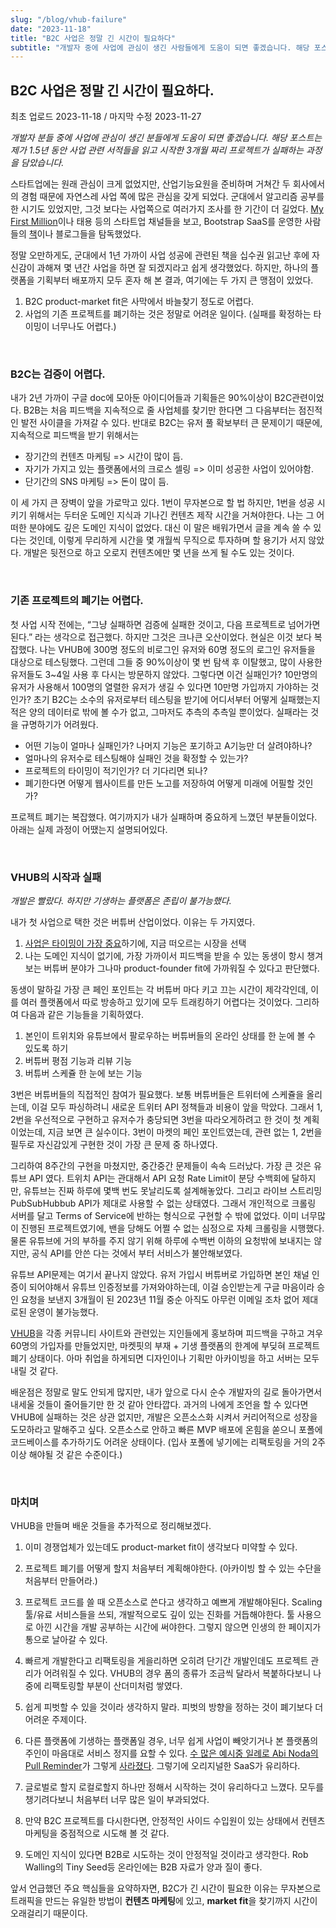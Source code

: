 ```yaml
---
slug: "/blog/vhub-failure"
date: "2023-11-18"
title: "B2C 사업은 정말 긴 시간이 필요하다"
subtitle: "개발자 중에 사업에 관심이 생긴 사람들에게 도움이 되면 좋겠습니다. 해당 포스트는 제가 1.5년 동안 사업 관련 서적들을 읽고 시작한 3개월 짜리 프로젝트가 실패하는 과정을 담았습니다."
---
```


## **B2C 사업은 정말 긴 시간이 필요하다.**

<p class="text-time">최초 업로드 2023-11-18 / 마지막 수정 2023-11-27</p>

_<span class="text-purple">개발자 분들 중에 사업에 관심이 생긴 분들에게 도움이 되면 좋겠습니다. 해당 포스트는 제가 1.5년 동안 사업 관련 서적들을 읽고 시작한 3개월 짜리 프로젝트가 실패하는 과정을 담았습니다.</span>_

스타트업에는 원래 관심이 크게 없었지만, 산업기능요원을 준비하며 거쳐간 두 회사에서의 경험 때문에 자연스레 사업 쪽에 많은 관심을 갖게 되었다. 군대에서 알고리즘 공부를 한 시기도 있었지만, 그것 보다는 사업쪽으로 여러가지 조사를 한 기간이 더 길었다. [My First Million](https://www.mfmpod.com/)이나 태용 등의 스타트업 채널들을 보고, Bootstrap SaaS를 운영한 사람들의 [책](https://readmake.com/)이나 블로그들을 탐독했었다.

정말 오만하게도, 군대에서 1년 가까이 사업 성공에 관련된 책을 십수권 읽고난 후에 자신감이 과해져 몇 년간 사업을 하면 잘 되겠지라고 쉽게 생각했었다. 하지만, 하나의 플랫폼을 기획부터 배포까지 모두 혼자 해 본 결과, 여기에는 <span class="text-red">두 가지 큰 맹점이 있었다.</span>

1. B2C <span class="text-orange">product-market fit</span>은 사막에서 바늘찾기 정도로 어렵다.
2. 사업의 기존 프로젝트를 <span class="text-orange">폐기</span>하는 것은 정말로 어려운 일이다. (실패를 확정하는 타이밍이 너무나도 어렵다.)

<br/>

### **B2C는 검증이 어렵다.**

내가 2년 가까이 구글 doc에 모아둔 아이디어들과 기획들은 90%이상이 B2C관련이었다. B2B는 처음 피드백을 지속적으로 줄 사업체를 찾기만 한다면 그 다음부터는 점진적인 발전 사이클을 가져갈 수 있다. 반대로 B2C는 유저 풀 확보부터 큰 문제이기 때문에, 지속적으로 피드백을 받기 위해서는

- <span class="text-skyblue">장기간의 컨텐츠 마케팅</span> => <span class="text-red">시간이 많이 듬.</span>
- <span class="text-skyblue">자기가 가지고 있는 플랫폼에서의 크로스 셀링</span> => <span class="text-red">이미 성공한 사업이 있어야함.</span>
- <span class="text-skyblue">단기간의 SNS 마케팅</span> => <span class="text-red">돈이 많이 듬.</span>

이 세 가지 큰 장벽이 앞을 가로막고 있다. 1번이 무자본으로 할 법 하지만, 1번을 성공 시키기 위해서는 두터운 도메인 지식과 기나긴 컨텐츠 제작 시간을 거쳐야한다. 나는 그 어떠한 분야에도 깊은 도메인 지식이 없었다. 대신 이 말은 배워가면서 글을 계속 쓸 수 있다는 것인데, 이렇게 무리하게 시간을 몇 개월씩 무직으로 투자하며 할 용기가 서지 않았다. 개발은 뒷전으로 하고 오로지 컨텐츠에만 몇 년을 쓰게 될 수도 있는 것이다.

<br/>

### **기존 프로젝트의 폐기는 어렵다.**

첫 사업 시작 전에는, <span class="text-yellow">“그냥 실패하면 검증에 실패한 것이고, 다음 프로젝트로 넘어가면 된다.”</span> 라는 생각으로 접근했다. 하지만 그것은 크나큰 오산이었다. 현실은 이것 보다 복잡했다. 나는 VHUB에 300명 정도의 비로그인 유저와 60명 정도의 로그인 유저들을 대상으로 테스팅했다. 그런데 그들 중 90%이상이 몇 번 탐색 후 이탈했고, 많이 사용한 유저들도 3~4일 사용 후 다시는 방문하지 않았다. 그렇다면 이건 실패인가? 10만명의 유저가 사용해서 100명의 열렬한 유저가 생길 수 있다면 10만명 가입까지 가야하는 것인가? <span class="text-pink">초기 B2C는 소수의 유저로부터 테스팅을 받기에 어디서부터 어떻게 실패했는지 적은 양의 데이터로 밖에 볼 수가 없고, 그마저도 추측의 추측일 뿐이었다. 실패라는 것을 규명하기가 어려웠다.</span>

- 어떤 기능이 얼마나 실패인가? 나머지 기능은 포기하고 A기능만 더 살려야하나?
- 얼마나의 유저수로 테스팅해야 실패인 것을 확정할 수 있는가?
- 프로젝트의 타이밍이 적기인가? 더 기다리면 되나?
- 폐기한다면 어떻게 웹사이트를 만든 노고를 저장하여 어떻게 미래에 어필할 것인가?

프로젝트 폐기는 복잡했다.
여기까지가 내가 실패하며 중요하게 느꼈던 부분들이었다. 아래는 실제 과정이 어땠는지 설명되어있다.

<br/>

### **VHUB의 시작과 실패**

_<span class="text-purple">개발은 빨랐다. 하지만 기생하는 플랫폼은 존립이 불가능했다.</span>_

내가 첫 사업으로 택한 것은 버튜버 산업이었다. 이유는 두 가지였다.

1. [사업은 타이밍이 가장 중요](https://www.ted.com/talks/bill_gross_the_single_biggest_reason_why_start_ups_succeed?autoplay=true&muted=true&language=en)하기에, 지금 떠오르는 시장을 선택
2. 나는 도메인 지식이 없기에, 가장 가까이서 피드백을 받을 수 있는 동생이 항시 챙겨보는 버튜버 분야가 그나마 <span class="text-orange">product-founder fit</span>에 가까워질 수 있다고 판단했다.

동생이 말하길 가장 큰 페인 포인트는 각 버튜버 마다 키고 끄는 시간이 제각각인데, 이를 여러 플랫폼에서 따로 방송하고 있기에 모두 트래킹하기 어렵다는 것이었다. 그리하여 다음과 같은 기능들을 기획하였다.

1. 본인이 트위치와 유튜브에서 팔로우하는 버튜버들의 온라인 상태를 한 눈에 볼 수 있도록 하기
2. 버튜버 평점 기능과 리뷰 기능
3. 버튜버 스케쥴 한 눈에 보는 기능

3번은 버튜버들의 직접적인 참여가 필요했다. 보통 버튜버들은 트위터에 스케쥴을 올리는데, 이걸 모두 파싱하려니 새로운 트위터 API 정책들과 비용이 앞을 막았다. 그래서 1, 2번을 우선적으로 구현하고 유저수가 충당되면 3번을 따라오게하려고 한 것이 첫 계획이었는데, 지금 보면 큰 실수이다. <span class="text-skyblue">3번이 마켓의 페인 포인트였는데, 관련 없는 1, 2번을 필두로 자신감있게 구현한 것이 가장 큰 문제 중 하나였다.</span>

그리하여 8주간의 구현을 마쳤지만, <span class="text-yellow">중간중간 문제들이 속속 드러났다. 가장 큰 것은 유튜브 API 였다.</span> 트위치 API는 관대해서 API 요청 Rate Limit이 분당 수백회에 달하지만, 유튜브는 진짜 하루에 몇백 번도 못날리도록 설계해놓았다. 그리고 라이브 스트리밍 PubSubHubbub API가 제대로 사용할 수 없는 상태였다. 그래서 개인적으로 크롤링 서버를 달고 Terms of Service에 반하는 형식으로 구현할 수 밖에 없었다. 이미 너무많이 진행된 프로젝트였기에, 밴을 당해도 어쩔 수 없는 심정으로 자체 크롤링을 시행했다. 물론 유튜브에 거의 부하를 주지 않기 위해 하루에 수백번 이하의 요청밖에 보내지는 않지만, 공식 API를 안쓴 다는 것에서 부터 서비스가 불안해보였다.

유튜브 API문제는 여기서 끝나지 않았다. 유저 가입시 버튜버로 가입하면 본인 채널 인증이 되어야해서 유튜브 인증정보를 가져와야하는데, 이걸 승인받는게 구글 마음이라 승인 요청을 보낸지 3개월이 된 2023년 11월 중순 아직도 아무런 이메일 조차 없어 제대로된 운영이 불가능했다.

[VHUB](https://vhub.club)을 각종 커뮤니티 사이트와 관련있는 지인들에게 홍보하며 피드백을 구하고 겨우 60명의 가입자를 만들었지만, <span class="text-red">마켓핏의 부재 + 기생 플랫폼의 한계에 부딪혀 프로젝트 폐기</span> 상태이다. 아마 취업을 하게되면 디자인이나 기획만 아카이빙을 하고 서버는 모두 내릴 것 같다.

배운점은 정말로 말도 안되게 많지만, 내가 앞으로 다시 순수 개발자의 길로 돌아가면서 내세울 것들이 줄어들기만 한 것 같아 안타깝다. 과거의 나에게 조언을 할 수 있다면 VHUB에 실패하는 것은 상관 없지만, <span class="text-orange">개발은 오픈소스화 시켜서 커리어적으로 성장을 도모하라고 말해주고 싶다.</span> 오픈소스로 안하고 빠른 MVP 배포에 온힘을 쏟으니 포폴에 코드베이스를 추가하기도 어려운 상태이다. (입사 포폴에 넣기에는 리팩토링을 거의 2주 이상 해야될 것 같은 수준이다.)

<br/>

### **마치며**

VHUB을 만들며 배운 것들을 추가적으로 정리해보겠다.

1. 이미 경쟁업체가 있는데도 product-market fit이 생각보다 미약할 수 있다.
2. 프로젝트 폐기를 어떻게 할지 처음부터 계획해야한다. (아카이빙 할 수 있는 수단을 처음부터 만들어라.)
3. 프로젝트 코드를 쓸 때 오픈소스로 쓴다고 생각하고 예쁘게 개발해야된다. Scaling툴/유료 서비스들을 쓰되, 개발적으로도 깊이 있는 진화를 거듭해야한다. 툴 사용으로 아낀 시간을 개발 공부하는 시간에 써야한다. 그렇지 않으면 인생의 한 페이지가 통으로 날아갈 수 있다.
4. 빠르게 개발한다고 리팩토링을 게을리하면 오히려 단기간 개발인데도 프로젝트 관리가 어려워질 수 있다. VHUB의 경우 폼의 종류가 조금씩 달라서 복붙하다보니 나중에 리팩토링할 부분이 산더미처럼 쌓였다.
5. <span class="text-blue">쉽게 피벗할 수 있을 것이라 생각하지 말라. 피벗의 방향을 정하는 것이 폐기보다 더 어려운 주제이다.</span>
6. <span class="text-yellow">다른 플랫폼에 기생하는 플랫폼일 경우, 너무 쉽게 사업이 빼앗기거나 본 플랫폼의 주인이 마음대로 서비스 정지를 요할 수 있다. [수 많은 예시중 일례로 Abi Noda의 Pull Reminder](https://www.youtube.com/watch?v=t_uSYaInXxk&ab_channel=MicroConf)가 그렇게 [사라졌다](https://github.blog/changelog/2022-03-23-pull-panda-is-shutting-down/). 그렇기에 오리지널한 SaaS가 유리하다.</span>
7. 글로벌로 할지 로컬로할지 하나만 정해서 시작하는 것이 유리하다고 느꼈다. 모두를 챙기려다보니 처음부터 너무 많은 일이 부과되었다.

8. 만약 B2C 프로젝트를 다시한다면, 안정적인 사이드 수입원이 있는 상태에서 컨텐츠 마케팅을 중점적으로 시도해 볼 것 같다.

9. 도메인 지식이 있다면 B2B로 시도하는 것이 안정적일 것이라고 생각한다. Rob Walling의 Tiny Seed등 온라인에는 B2B 자료가 양과 질이 좋다.

<span class="text-red">앞서 언급했던 주요 핵심들을 요약하자면, B2C가 긴 시간이 필요한 이유는 무자본으로 트래픽을 만드는 유일한 방법이 **컨텐츠 마케팅**에 있고,
**market fit**을 찾기까지 시간이 오래걸리기 때문이다.</span>

